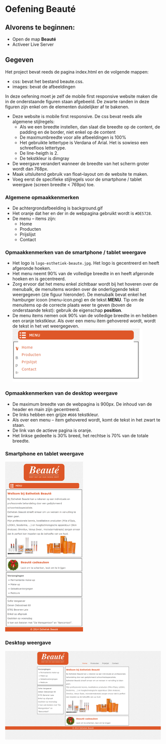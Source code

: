 # Oefening Beauté

## Alvorens te beginnen:
- Open de map **Beauté**
- Activeer Live Server

## Gegeven
Het project bevat reeds de pagina index.html en de volgende mappen:
- css: bevat het bestand beaute.css.
- images: bevat de afbeeldingen

In deze oefening moet je zelf de mobile first responsive website maken die in de onderstaande figuren staan afgebeeld. De zwarte randen in deze figuren zijn enkel om de elementen duidelijker af te bakenen.

- Deze website is mobile first responsive. De css bevat reeds alle algemene stijlregels:
    - Als we een breedte instellen, dan slaat die breedte op de content, de padding en de border, niet enkel op de content
    - De maximumbreedte voor alle afbeeldingen is 100%
    - Het gebruikte lettertype is Verdana of Arial. Het is sowieso een schreefloos lettertype.
    - De line-heigth is 2.
    - De tekstkleur is dimgray
- De weergave verandert wanneer de breedte van het scherm groter wordt dan 768px.
- Maak uitsluitend gebruik van float–layout om de website te maken.
- Voeg eerst de specifieke stijlregels voor de smartphone / tablet weergave (screen breedte < 769px) toe. 

### Algemene opmaakkenmerken
- De achtergrondafbeelding is background.gif
- Het oranje dat her en der in de webpagina gebruikt wordt is `#DE5728`.
- De menu – items zijn:
    - Home
    - Producten 
    - Prijslijst 
    - Contact


### Opmaakkenmerken van de smartphone / tablet weergave
- Het logo is `logo-esthetiek-beaute.jpg`. Het logo is gecentreerd en heeft afgeronde hoeken.
- Het menu neemt 90% van de volledige breedte in en heeft afgeronde hoeken en is gecentreerd.
- Zorg ervoor dat het menu enkel zichtbaar wordt bij het hoveren over de menubalk, de menuitems worden over de onderliggende tekst weergegeven (zie figuur hieronder). De menubalk bevat enkel het hamburger icoon (menu-icon.png) en de tekst **MENU**. Tip om de menuitems op de correcte plaats weer te geven (boven de onderstaande tekst): gebruik de eigenschap **position**. 
- De menu items nemen ook 90% van de volledige breedte in en hebben een oranje tekstkleur. Als over een menu item gehovered wordt, wordt de tekst in het vet weergegeven.
    ![](images/rwd04.png)


### Opmaakkenmerken van de desktop weergave

- De maximum breedte van de webpagina is 900px. De inhoud van de header en main zijn gecentreerd.
- De links hebben een grijze `#666` tekstkleur.
- Als over een menu – item gehovered wordt, komt de tekst in het zwart te staan.
- De link van de actieve pagina is oranje.
- Het linkse gedeelte is 30% breed, het rechtse is 70% van de totale breedte.

### **Smartphone en tablet weergave**
<img src="images/rwd06.png" alt="Mobile" width="50%" >

### **Desktop weergave**
<img src="images/rwd07.png" alt="Desktop" >
